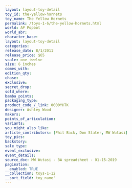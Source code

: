 ```yaml
---
layout: layout-toy-detail 
toy_id: the-yellow-hornets
toy_name: The Yellow Hornets
permalink: /toys-1-6/the-yellow-hornets.html
world: AP Popbot
world_abr: 
character_base: 
layout: layout-toy-detail
categories: 
release_date: 8/1/2011
release_price: $65 
scale: one twelve
size: 6 inches
comes_with: 
edition_qty: 
chase: 
exclusive: 
secret_drop: 
sold_where: 
bamba_points: 
packaging_type: 
product_code_/_link: 0000YHTK
designer: Ashley Wood
makers: 
points_of_articulation: 
variants: 
you_might_also_like: 
article_contributors: [Phil Back, Don Slater, MW Wutasi]
toy_pics: 
backstory: 
sale_type: 
event_exclusive: 
event_details: 
source_doc: MW Wutasi - 3A spreadsheet - 01-15-2019
pagination: 
__enabled: TRUE
__collection: toys-1-12
__sort_field: toy_name'
---
```


